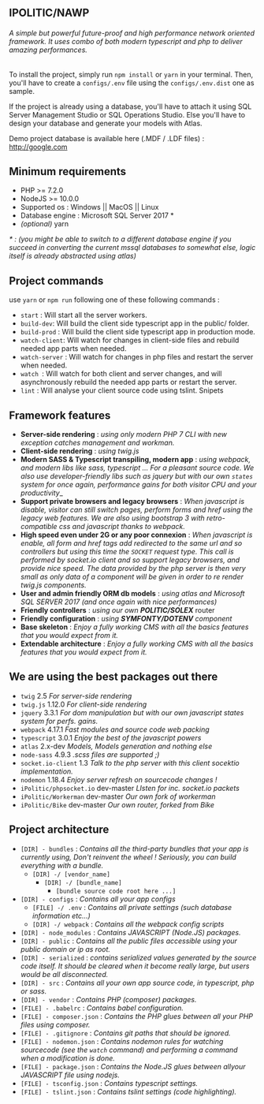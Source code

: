 ## **IPOLITIC/NAWP** 
###### A simple but powerful future-proof and high performance network oriented framework. It uses combo of both modern typescript and php to deliver amazing performances. 

To install the project, simply run `npm install` or `yarn` in your terminal.
Then, you'll have to create a `configs/.env` file using the `configs/.env.dist` one as sample.

If the project is already using a database, you'll have to attach it using SQL Server Management Studio or SQL Operations Studio. Else you'll have to design your database and generate your models with Atlas.

Demo project database is available here (.MDF / .LDF files)  :  http://google.com 

## Minimum requirements 
- PHP >= 7.2.0 
- NodeJS  >= 10.0.0 
- Supported os : Windows || MacOS || Linux 
- Database engine : Microsoft SQL Server 2017 *
- _(optional)_ yarn

_* : (you might be able to switch to a different database engine if you succeed in converting the current mssql databases to somewhat else, logic itself is already abstracted using atlas)_

## Project commands 

use `yarn` or `npm run` following one of these following commands :

- `start` : Will start all the server workers.
- `build-dev`: Will build the client side typescript app in the public/ folder.
- `build-prod` : Will build the client side typescript app in production mode.
- `watch-client`: Will watch for changes in client-side files and rebuild needed app parts when needed.
- `watch-server` : Will watch for changes in php files and restart the server when needed.
- `watch `: Will watch for both client and server changes, and will asynchronously rebuild the needed app parts or restart the server.
- `lint` : Will analyse your client source code using tslint. Snipets

## Framework features

 - **Server-side rendering** :  _using only modern PHP 7 CLI with new exception catches management and workman._ 
 - **Client-side rendering** :  _using twig.js_ 
 - **Modern SASS & Typescript transpiling, modern app** :  _using webpack, and modern libs like sass, typescript ... For a pleasant source code. 
 We also use developer-friendly libs such as jquery but with our own `states` system for once again, performance gains for both visitor CPU and your productivity__ 
 - **Support private browsers and legacy browsers** : _When javascript _is disable_, visitor can still switch pages, perform forms and href using the legacy web features. 
   We are also using bootstrap 3 with retro-compatible css and javascript thanks to webpack._
 - **High speed even under 2G or any poor connexion** : _When javascript _is enable_, all form and href tags add redirected to the same url and so controllers but using this time the `SOCKET` request type. This call is performed by socket.io client and so support legacy browsers, and provide nice speed.
 The data provided by the php server is then very small as only data of a component will be given in order to re render twig.js components._ 
 - **User and admin friendly ORM db models** : _using atlas and Microsoft SQL SERVER 2017 (and once again with nice performances)_
 - **Friendly controllers** :  _using our own **POLITIC/SOLEX**_ router
 - **Friendly configuration** :  _using **SYMFONTY/DOTENV** component_
 - **Base skeleton** : _Enjoy a fully working CMS with all the basics features that you would expect from it._
 - **Extendable architecture** : _Enjoy a fully working CMS with all the basics features that you would expect from it._

## We are using the best packages out there
- `twig` 2.5 _For server-side rendering_
- `twig.js` 1.12.0 _For client-side rendering_
- `jquery` 3.3.1 _For dom manipulation but with our own javascript states system for perfs. gains._
- `webpack` 4.17.1 _Fast modules and source code web packing_ 
- `typescript` 3.0.1 _Enjoy the best of the javascript powers_
- `atlas` 2.x-dev _Models, Models generation and nothing else_
- `node-sass` 4.9.3 _.scss files are supported ;)_
- `socket.io-client` 1.3 _Talk to the php server with this client socektio implementation._ 
- `nodemon` 1.18.4 _Enjoy server refresh on sourcecode changes !_ 
- `iPolitic/phpsocket.io` dev-master _LIsten for inc. socket.io packets_ 
- `iPolitic/Workerman` dev-master _Our own fork of workerman_
- `iPolitic/Bike` dev-master _Our own router, forked from Bike_

## Project architecture 

- `[DIR] - bundles` : _Contains all the third-party bundles that your app is currently using, Don't reinvent the wheel ! Seriously, you can build everything with a bundle._ 
   - `[DIR] -/ [vendor_name]` 
        - `[DIR] -/ [bundle_name]` 
             - `[bundle source code root here ...]` 
- `[DIR] - configs` :  _Contains all your app configs_ 
   - `[FILE] -/ .env` : _Contains all private settings (such database information etc...)_
   - `[DIR] -/ webpack` : _Contains all the webpack config scripts_
- `[DIR] - node_modules` : _Contains JAVASCRIPT (Node.JS) packages._
- `[DIR] - public` : _Contains all the public files accessible using your public domain or ip as root._
- `[DIR] - serialized` : _contains serialized values generated by the source code itself. It should be cleared when it become really large, but users would be all disconnected._ 
- `[DIR] - src` : _Contains all your own app source code, in typescript, php or sass._
- `[DIR] - vendor` : _Contains PHP (composer) packages._
- `[FILE] - .babelrc` : _Contains babel configuration._
- `[FILE] - composer.json` : _Contains the PHP glues between all your PHP files using composer._ 
- `[FILE] - .gitignore` : _Contains git paths that should be ignored._
- `[FILE] - nodemon.json` : _Contains nodemon rules for watching sourcecode (see the `watch` command) and performing a command when a modification is done._
- `[FILE] - package.json` : _Contains the Node.JS glues between allyour JAVASCRIPT file using nodejs._
- `[FILE] - tsconfig.json` : _Contains typescript settings._
- `[FILE] - tslint.json` : _Contains tslint settings (code highlighting)._ 
